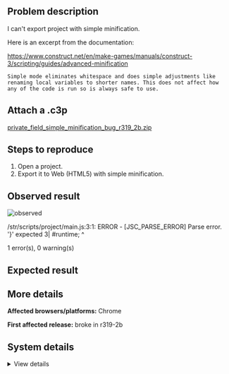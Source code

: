## Problem description

I can't export project with simple minification.

Here is an excerpt from the documentation:

https://www.construct.net/en/make-games/manuals/construct-3/scripting/guides/advanced-minification

`Simple mode eliminates whitespace and does simple adjustments like renaming local variables to shorter names. This does not affect how any of the code is run so is always safe to use.`

## Attach a .c3p

[private_field_simple_minification_bug_r319_2b.zip](https://github.com/WilsonPercival/WilsonPercival/files/10044467/private_field_simple_minification_bug_r319_2b.zip)

## Steps to reproduce

1. Open a project.
2. Export it to Web (HTML5) with simple minification.

## Observed result

![observed](https://user-images.githubusercontent.com/91274932/202791764-77cfdb83-0e56-42c9-9c2c-cee0002b4146.png)

/str/scripts/project/main.js:3:1: ERROR - [JSC_PARSE_ERROR] Parse error. '}' expected
  3| 	#runtime;
     	^

1 error(s), 0 warning(s)

## Expected result



## More details



**Affected browsers/platforms:** Chrome

**First affected release:** broke in r319-2b

## System details

<details><summary>View details</summary>



</details>

